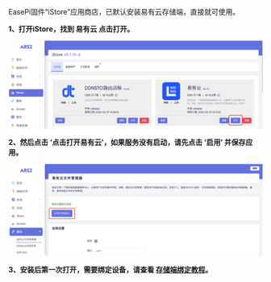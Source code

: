 
EasePi固件“iStore”应用商店，已默认安装易有云存储端，直接就可使用。

**1、打开iStore，找到 易有云 点击打开。**

![png](./easepi/easepi1.jpg)

**2、然后点击 ‘点击打开易有云’，如果服务没有启动，请先点击 ‘启用’ 并保存应用。**

![png](./easepi/easepi2.jpg)

**3、安装后第一次打开，需要绑定设备，请查看 [存储端绑定教程](/zh/guide/linkease_app/bind.md)。**

